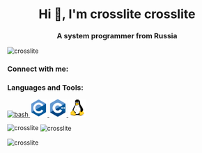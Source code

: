 <h1 align="center">Hi 👋, I'm crosslite crosslite</h1>
<h3 align="center">A system programmer from Russia</h3>

<p align="left"> <img src="https://komarev.com/ghpvc/?username=crosslite&label=Profile%20views&color=0e75b6&style=flat" alt="crosslite" /> </p>

<h3 align="left">Connect with me:</h3>
<p align="left">
</p>

<h3 align="left">Languages and Tools:</h3>
<p align="left"> <a href="https://www.gnu.org/software/bash/" target="_blank" rel="noreferrer"> <img src="https://www.vectorlogo.zone/logos/gnu_bash/gnu_bash-icon.svg" alt="bash" width="40" height="40"/> </a> <a href="https://www.cprogramming.com/" target="_blank" rel="noreferrer"> <img src="https://raw.githubusercontent.com/devicons/devicon/master/icons/c/c-original.svg" alt="c" width="40" height="40"/> </a> <a href="https://www.w3schools.com/cpp/" target="_blank" rel="noreferrer"> <img src="https://raw.githubusercontent.com/devicons/devicon/master/icons/cplusplus/cplusplus-original.svg" alt="cplusplus" width="40" height="40"/> </a> <a href="https://www.linux.org/" target="_blank" rel="noreferrer"> <img src="https://raw.githubusercontent.com/devicons/devicon/master/icons/linux/linux-original.svg" alt="linux" width="40" height="40"/> </a> </p>

<p><img align="left" src="https://github-readme-stats.vercel.app/api/top-langs?username=crosslite&show_icons=true&locale=en&layout=compact" alt="crosslite" /></p>

<p>&nbsp;<img align="center" src="https://github-readme-stats.vercel.app/api?username=crosslite&show_icons=true&locale=en" alt="crosslite" /></p>

<p><img align="center" src="https://github-readme-streak-stats.herokuapp.com/?user=crosslite&" alt="crosslite" /></p>
